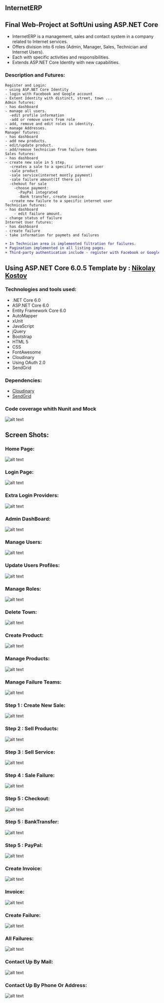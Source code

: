 ## InternetERP
## Final Web-Project at SoftUni using ASP.NET Core


* InternetERP is a management, sales and contact system in a company related to Internet services.
* Offers division into 6 roles (Admin, Manager, Sales, Technician and Internet Users). 
* Each with specific activities and responsibilities. 
* Extends ASP.NET Core Identity with new capabilities.

### Description and Futures:
	Register and Login:
    - using ASP.NET Core Identity
    - login with Facebook and Google account 
    - Extent Identity with distinct, street, town ...
	Admin futures:
    - has dashboard
    - manage all users.
      -edit profile information
      -add or remove users from role
    - add, remove and edit roles in identity.
    - manage Addresses.
	Manager futures:
    - has dashboard
    - add new products.
    - edit/update product.
    - add/remove technician from failure teams
	Sales futures:
    - has dashboard
    - create new sale in 5 step.
      -creates a sale to a specific internet user
      -sale product
      -sale service(internet montly payment)
      -sale failure amount(If there is)
      -chekout for sale
        -choose payment:
          -PayPal integrated
          -Bank transfer, create invoice
      -create new failure to a specific internet user    
	Technician futures:
    - has dashboard
		- edit failure amount.
    - change status of failure
	Internet User futures:
    - has dashboard
    - create failure
    - take information for paymets and failures
   

```diff
+ In Technician area is implemented filtration for failures. 
+ Pagination implemented in all listing pages.
+ Third-party authentication include - register with Facebook or Google account.
```
## Using ASP.NET Core 6.0.5 Template by : [Nikolay Kostov](https://github.com/NikolayIT)

### Technologies and tools used:
* .NET Core 6.0
* ASP.NET Core 6.0
* Entity Framework Core 6.0
* AutoMapper
* xUnit
* JavaScript
* jQuery
* Bootstrap
* HTML 5
* CSS
* FontAwesome
* Cloudinary
* Using OAuth 2.0
* SendGrid

### Dependencies:
* [Cloudinary](https://www.cloudinary.com/)
* [SendGrid](https://www.sendgrid.com/)

### Code coverage whith Nunit and Mock
![alt text](https://res.cloudinary.com/dqzm8tfvg/image/upload/v1671003907/Code_coverege_2022-12-14_09_bsmjg6.png)



## Screen Shots:

### Home Page:
![alt text](https://res.cloudinary.com/dqzm8tfvg/image/upload/v1670275196/home-page-internetERP_hp5zjo.jpg)

### Login Page:
![alt text](https://res.cloudinary.com/dqzm8tfvg/image/upload/v1670275518/Login_qacacc.jpg)

### Extra Login Providers:
![alt text](https://res.cloudinary.com/dqzm8tfvg/image/upload/v1670767966/ExtraLoginProviders_zimkr5.jpg)

### Admin DashBoard:
![alt text](https://res.cloudinary.com/dqzm8tfvg/image/upload/v1670767966/AdminDashBoard_npyysw.jpg)

### Manage Users:
![alt text](https://res.cloudinary.com/dqzm8tfvg/image/upload/v1670767966/ManageUsers_dwyhpo.jpg)

### Update Users Profiles:
![alt text](https://res.cloudinary.com/dqzm8tfvg/image/upload/v1670767966/UpdateUsersProfile_lat8ve.jpg)

### Manage Roles:
![alt text](https://res.cloudinary.com/dqzm8tfvg/image/upload/v1670767966/ManageRoles_yi0unn.jpg)

### Delete Town:
![alt text](https://res.cloudinary.com/dqzm8tfvg/image/upload/v1670767966/DeleteTown_kenufm.jpg)

### Create Product:
![alt text](https://res.cloudinary.com/dqzm8tfvg/image/upload/v1670767966/ManagerCreateProduct_yqmznp.jpg)

### Manage Products:
![alt text](https://res.cloudinary.com/dqzm8tfvg/image/upload/v1670767966/ManageProducts_gercho.jpg)

### Manage Failure Teams:
![alt text](https://res.cloudinary.com/dqzm8tfvg/image/upload/v1670767966/ManageFailureTeams_hwlted.jpg)

### Step 1 : Create New Sale:
![alt text](https://res.cloudinary.com/dqzm8tfvg/image/upload/v1670767965/CreateNewSale_kav6zz.jpg)

### Step 2 : Sell Products:
![alt text](https://res.cloudinary.com/dqzm8tfvg/image/upload/v1670767965/Step2SellingProducts_zq472m.jpg)

### Step 3 : Sell Service:
![alt text](https://res.cloudinary.com/dqzm8tfvg/image/upload/v1670767965/SellService_awsawp.jpg)

### Step 4 : Sale Failure:
![alt text](https://res.cloudinary.com/dqzm8tfvg/image/upload/v1670767965/SaleFailure_viaail.jpg)

### Step 5 : Checkout:
![alt text](https://res.cloudinary.com/dqzm8tfvg/image/upload/v1670767965/Checkout_ok1ms8.jpg)

### Step 5 : BankTransfer:
![alt text](https://res.cloudinary.com/dqzm8tfvg/image/upload/v1670767965/BankTransfer_tfltoo.jpg)

### Step 5 : PayPal:
![alt text](https://res.cloudinary.com/dqzm8tfvg/image/upload/v1670767965/PayPal_sdjp5k.jpg)

### Create Invoice:
![alt text](https://res.cloudinary.com/dqzm8tfvg/image/upload/v1670767965/CreateInvoice_rbf34i.jpg)

### Invoice:
![alt text](https://res.cloudinary.com/dqzm8tfvg/image/upload/v1670767965/Invoice_ewpeyp.jpg)

### Create Failure:
![alt text](https://res.cloudinary.com/dqzm8tfvg/image/upload/v1670769223/CreateFailure_a6i4x5.jpg)

### All Failures:
![alt text](https://res.cloudinary.com/dqzm8tfvg/image/upload/v1670770599/AllFailures_cse4ti.jpg)

### Contact Up By Mail:
![alt text](https://res.cloudinary.com/dqzm8tfvg/image/upload/v1670769747/ContactUpByMail_budd3m.jpg)

### Contact Up By Phone Or Address:
![alt text](https://res.cloudinary.com/dqzm8tfvg/image/upload/v1670769662/ContactUpByPhoneOrAddress_pmdnrd.jpg)





